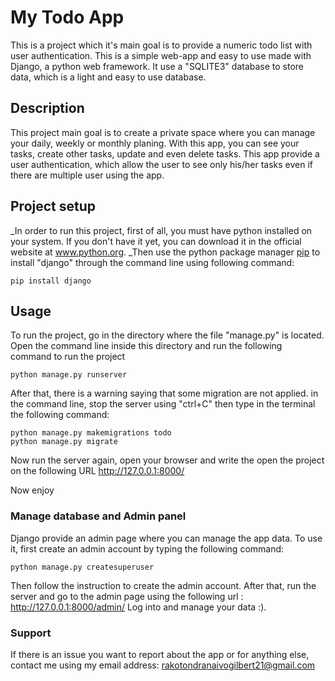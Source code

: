 # My Todo App
This is a project which it's main goal is to provide a numeric todo list with user authentication.
This is a simple web-app and easy to use made with Django, a python web framework.
It use a "SQLITE3" database to store data, which is a light and easy to use database.

## Description
This project main goal is to create a private space where you can manage your daily, weekly or monthly planing.
With this app, you can see your tasks, create other tasks, update and even delete tasks.
This app provide a user authentication, which allow the user to see only his/her tasks even if there are multiple user using the app.

## Project setup
_In order to run this project, first of all, you must have python installed on your system.
If you don't have it yet, you can download it in the official website at www.python.org.
_Then use the python package manager [pip](https://pip.pypa.io/en/stable/) to install "django" through the command line using following command:
```
pip install django
```

## Usage
To run the project, go in the directory where the file "manage.py" is located.
Open the command line inside this directory and run the following command to run the project
```
python manage.py runserver
```
After that, there is a warning saying that some migration are not applied.
in the command line, stop the server using "ctrl+C" then type in the terminal the following command:
```
python manage.py makemigrations todo
python manage.py migrate
```
Now run the server again, open your browser and write the open the project on the following URL 
http://127.0.0.1:8000/

Now enjoy

### Manage database and Admin panel
Django provide an admin page where you can manage the app data.
To use it, first create an admin account by typing the following command:
```
python manage.py createsuperuser
```
Then follow the instruction to create the admin account.
After that, run the server and go to the admin page using the following url : http://127.0.0.1:8000/admin/ 
Log into and manage your data :).

### Support 
If there is an issue you want to report about the app or for anything else, contact me using my email address:
rakotondranaivogilbert21@gmail.com
